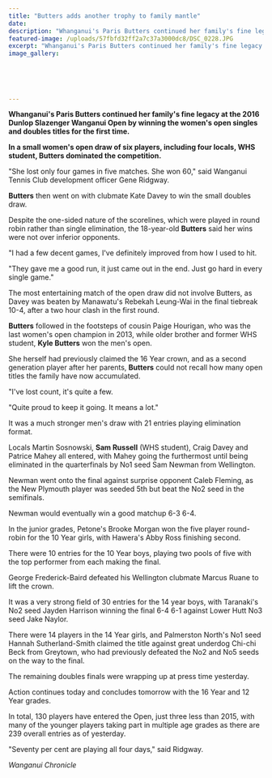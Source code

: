```yaml
---
title: "Butters adds another trophy to family mantle"
date: 
description: "Whanganui's Paris Butters continued her family's fine legacy at the 2016 Dunlop Slazenger Wanganui Open by winning the women's open singles and doubles titles for the first time..."
featured-image: /uploads/57fbfd32ff2a7c37a3000dc8/DSC_0228.JPG
excerpt: "Whanganui's Paris Butters continued her family's fine legacy at the 2016 Dunlop Slazenger Wanganui Open by winning the women's open singles and doubles titles for the first time."
image_gallery:
    
    
    
    
    
---
```


<p><strong>Whanganui's Paris Butters continued her family's fine legacy at the 2016 Dunlop Slazenger Wanganui Open by winning the women's open singles and doubles titles for the first time.</strong></p>
<p><strong>In a small women's open draw of six players, including four locals, WHS student, Butters dominated the competition.</strong></p>
<p>"She lost only four games in five matches. She won 60," said Wanganui Tennis Club development officer Gene Ridgway.</p>
<p><strong>Butters</strong> then went on with clubmate Kate Davey to win the small doubles draw.</p>
<p>Despite the one-sided nature of the scorelines, which were played in round robin rather than single elimination, the 18-year-old <strong>Butters</strong> said her wins were not over inferior opponents.</p>
<p>"I had a few decent games, I've definitely improved from how I used to hit.</p>
<p>"They gave me a good run, it just came out in the end. Just go hard in every single game."</p>
<p>The most entertaining match of the open draw did not involve Butters, as Davey was beaten by Manawatu's Rebekah Leung-Wai in the final tiebreak 10-4, after a two hour clash in the first round.</p>
<p><strong>Butters</strong> followed in the footsteps of cousin Paige Hourigan, who was the last women's open champion in 2013, while older brother and former WHS student,&nbsp;<strong>Kyle Butters</strong> won the men's open.</p>
<p>She herself had previously claimed the 16 Year crown, and as a second generation player after her parents, <strong>Butters</strong> could not recall how many open titles the family have now accumulated.&nbsp;</p>
<p>"I've lost count, it's quite a few.</p>
<p>"Quite proud to keep it going. It means a lot."</p>
<p>It was a much stronger men's draw with 21 entries playing elimination format.</p>
<p>Locals Martin Sosnowski, <strong>Sam Russell</strong> (WHS student), Craig Davey and Patrice Mahey all entered, with Mahey going the furthermost until being eliminated in the quarterfinals by No1 seed Sam Newman from Wellington.</p>
<p>Newman went onto the final against surprise opponent Caleb Fleming, as the New Plymouth player was seeded 5th but beat the No2 seed in the semifinals.</p>
<p>Newman would eventually win a good matchup 6-3 6-4.</p>
<p>In the junior grades, Petone's Brooke Morgan won the five player round-robin for the 10 Year girls, with Hawera's Abby Ross finishing second.</p>
<p>There were 10 entries for the 10 Year boys, playing two pools of five with the top performer from each making the final.</p>
<p>George Frederick-Baird defeated his Wellington clubmate Marcus Ruane to lift the crown.</p>
<p>It was a very strong field of 30 entries for the 14 year boys, with Taranaki's No2 seed Jayden Harrison winning the final 6-4 6-1 against Lower Hutt No3 seed Jake Naylor.</p>
<p>There were 14 players in the 14 Year girls, and Palmerston North's No1 seed Hannah Sutherland-Smith claimed the title against great underdog Chi-chi Beck from Greytown, who had previously defeated the No2 and No5 seeds on the way to the final.</p>
<p>The remaining doubles finals were wrapping up at press time yesterday.</p>
<p>Action continues today and concludes tomorrow with the 16 Year and 12 Year grades.</p>
<p>In total, 130 players have entered the Open, just three less than 2015, with many of the younger players taking part in multiple age grades as there are 239 overall entries as of yesterday.</p>
<p>"Seventy per cent are playing all four days," said Ridgway.</p>
<p><em>Wanganui Chronicle</em></p>

